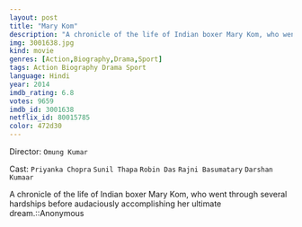 ```yaml
---
layout: post
title: "Mary Kom"
description: "A chronicle of the life of Indian boxer Mary Kom, who went through several hardships before audaciously accomplishing her ultimate dream.::Anonymous.."
img: 3001638.jpg
kind: movie
genres: [Action,Biography,Drama,Sport]
tags: Action Biography Drama Sport 
language: Hindi
year: 2014
imdb_rating: 6.8
votes: 9659
imdb_id: 3001638
netflix_id: 80015785
color: 472d30
---
```

Director: `Omung Kumar`  

Cast: `Priyanka Chopra` `Sunil Thapa` `Robin Das` `Rajni Basumatary` `Darshan Kumaar` 

A chronicle of the life of Indian boxer Mary Kom, who went through several hardships before audaciously accomplishing her ultimate dream.::Anonymous